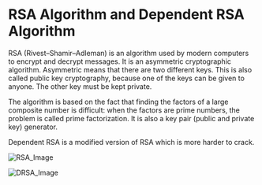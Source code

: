 # RSA Algorithm and Dependent RSA Algorithm

RSA (Rivest–Shamir–Adleman) is an algorithm used by modern computers to encrypt and decrypt messages. It is an asymmetric cryptographic algorithm. Asymmetric means that there are two different keys. This is also called public key cryptography, because one of the keys can be given to anyone. The other key must be kept private. 

The algorithm is based on the fact that finding the factors of a large composite number is difficult: when the factors are prime numbers, the problem is called prime factorization. It is also a key pair (public and private key) generator.

Dependent RSA is a modified version of RSA which is more harder to crack.



![RSA_Image](https://user-images.githubusercontent.com/22263259/109467661-8713cb00-7a91-11eb-8504-6a693dfa280f.JPG)


![DRSA_Image](https://user-images.githubusercontent.com/22263259/109467732-a3b00300-7a91-11eb-903b-9567b1ffa3b9.JPG)
